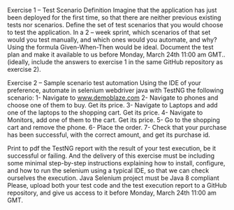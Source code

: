 Exercise 1 – Test Scenario Definition 
Imagine that the application has just been deployed for the first time, so that there are neither previous existing tests nor scenarios.
Define the set of test scenarios that you would choose to test the application. In a 2 – week sprint, which scenarios of that set would you test manually, and which ones would you automate, and why?
Using the formula Given-When-Then would be ideal. 
Document the test plan and make it available to us before Monday, March 24th 11:00 am GMT..
(ideally, include the answers to exercise 1 in the same GitHub repository as exercise 2).

Exercise 2 – Sample scenario test automation
Using the IDE of your preference, automate in selenium webdriver java with TestNG the following scenario:
1-	Navigate to www.demoblaze.com
2-	Navigate to phones and choose one of them to buy. Get its price.
3-	Navigate to Laptops and add one of the laptops to the shopping cart. Get its price.
4-	Navigate to Monitors, add one of them to the cart. Get its price.
5-	Go to the shopping cart and remove the phone.
6-	Place the order.
7-	Check that your purchase has been successful, with the correct amount, and get its purchase id.

Print to pdf the TestNG report with the result of your test execution, be it successful or failing.
And the delivery of this exercise must be including some minimal step-by-step instructions explaining how to install, configure, and how to run the selenium using a typical IDE, so that we can check ourselves the execution. Java Selenium project must be Java 8 compliant 
Please, upload both your test code and the test execution report to a GitHub repository, and give us access to it before Monday, March 24th 11:00 am GMT.

